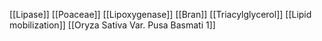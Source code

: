 [[Lipase]]
[[Poaceae]]
[[Lipoxygenase]]
[[Bran]]
[[Triacylglycerol]]
[[Lipid mobilization]]
[[Oryza Sativa Var. Pusa Basmati 1]]
